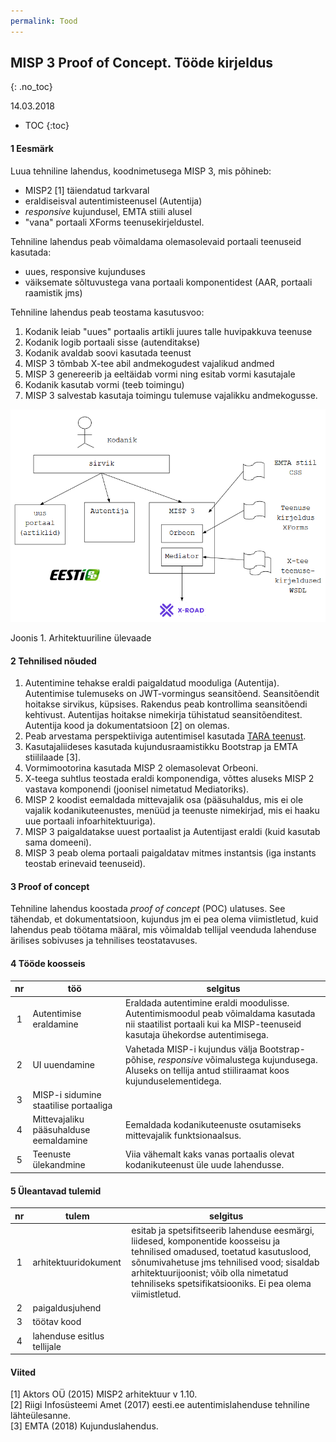 ```yaml
---
permalink: Tood
---
```


## MISP 3 Proof of Concept. Tööde kirjeldus
{: .no_toc}

14.03.2018

- TOC
{:toc}

#### 1 Eesmärk

Luua tehniline lahendus, koodnimetusega MISP 3, mis põhineb:
- MISP2 [1] täiendatud tarkvaral
- eraldiseisval autentimisteenusel (Autentija)
- _responsive_ kujundusel, EMTA stiili alusel
- "vana" portaali XForms teenusekirjeldustel.

Tehniline lahendus peab võimaldama olemasolevaid portaali teenuseid kasutada:
- uues, responsive kujunduses
- väiksemate sõltuvustega vana portaali komponentidest (AAR, portaali raamistik jms)

Tehniline lahendus peab teostama kasutusvoo:

1. Kodanik leiab "uues" portaalis artikli juures talle huvipakkuva teenuse
2. Kodanik logib portaali sisse (autenditakse)
3. Kodanik avaldab soovi kasutada teenust
4. MISP 3 tõmbab X-tee abil andmekogudest vajalikud andmed
5. MISP 3 genereerib ja eeltäidab vormi ning esitab vormi kasutajale
6. Kodanik kasutab vormi (teeb toimingu)
7. MISP 3 salvestab kasutaja toimingu tulemuse vajalikku andmekogusse.

<img src='img/ARHI-01.PNG' width='600'>

Joonis 1. Arhitektuuriline ülevaade

#### 2 Tehnilised nõuded

1. Autentimine tehakse eraldi paigaldatud mooduliga (Autentija). Autentimise tulemuseks on JWT-vormingus seansitõend. Seansitõendit hoitakse sirvikus, küpsises. Rakendus peab kontrollima seansitõendi kehtivust. Autentijas hoitakse nimekirja tühistatud seansitõenditest. Autentija kood ja dokumentatsioon [2] on olemas.
2. Peab arvestama perspektiiviga autentimisel kasutada [TARA teenust](https://e-gov.github.io/TARA-Doku/).
3. Kasutajaliideses kasutada kujundusraamistikku Bootstrap ja EMTA stiililaade [3].
4. Vormimootorina kasutada MISP 2 olemasolevat Orbeoni.
5. X-teega suhtlus teostada eraldi komponendiga, võttes aluseks MISP 2 vastava komponendi (joonisel nimetatud Mediatoriks).
6. MISP 2 koodist eemaldada mittevajalik osa (pääsuhaldus, mis ei ole vajalik kodanikuteenustes, menüüd ja teenuste nimekirjad, mis ei haaku uue portaali infoarhitektuuriga).
7. MISP 3 paigaldatakse uuest portaalist ja Autentijast eraldi (kuid kasutab sama domeeni).
8. MISP 3 peab olema portaali paigaldatav mitmes instantsis (iga instants teostab erinevaid teenuseid).

#### 3 Proof of concept

Tehniline lahendus koostada _proof of concept_ (POC) ulatuses. See tähendab, et dokumentatsioon, kujundus jm ei pea olema viimistletud, kuid lahendus peab töötama määral, mis võimaldab tellijal veenduda lahenduse ärilises sobivuses ja tehnilises teostatavuses.

#### 4 Tööde koosseis

| nr | töö | selgitus |
|:-----:|-----|---------|
|  1  | Autentimise eraldamine | Eraldada autentimine eraldi moodulisse.<br> Autentimismoodul peab võimaldama kasutada nii staatilist portaali kui ka MISP-teenuseid kasutaja ühekordse autentimisega. |
|  2  | UI uuendamine | Vahetada MISP-i kujundus välja Bootstrap-põhise, _responsive_ võimalustega kujundusega.<br> Aluseks on tellija antud stiiliraamat koos kujunduselementidega. |
|  3  | MISP-i sidumine staatilise portaaliga |  |
|  4  | Mittevajaliku pääsuhalduse eemaldamine | Eemaldada kodanikuteenuste osutamiseks mittevajalik funktsionaalsus. |
|  5  | Teenuste ülekandmine | Viia vähemalt kaks vanas portaalis olevat kodanikuteenust üle uude lahendusse. |

#### 5 Üleantavad tulemid

| nr | tulem | selgitus |
|:-----:|-----|---------|
|  1    | arhitektuuridokument | esitab ja spetsifitseerib lahenduse eesmärgi, liidesed, komponentide koosseisu ja tehnilised omadused, toetatud kasutuslood, sõnumivahetuse jms tehnilised vood; sisaldab arhitektuurijoonist; võib olla nimetatud tehniliseks spetsifikatsiooniks. Ei pea olema viimistletud. |
|  2    | paigaldusjuhend |  |
|  3    | töötav kood |  |
|  4    | lahenduse esitlus tellijale | |

#### Viited

[1] Aktors OÜ (2015) MISP2 arhitektuur v 1.10.<br>
[2] Riigi Infosüsteemi Amet (2017) eesti.ee autentimislahenduse tehniline lähteülesanne.<br>
[3] EMTA (2018) Kujunduslahendus.